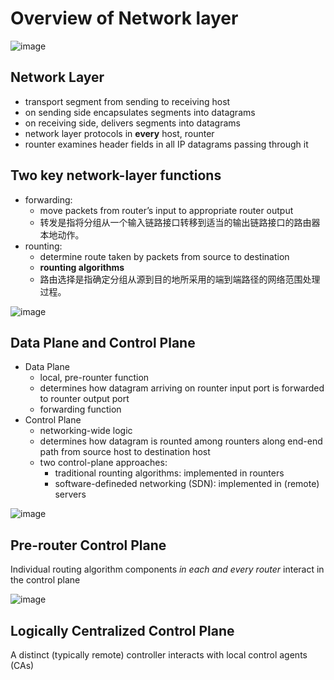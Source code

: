 # Overview of Network layer

![image](https://user-images.githubusercontent.com/83717535/140716799-684f2d2d-1800-44f5-973f-47517f87e658.png)

## Network Layer
- transport segment from sending to receiving host
- on sending side encapsulates segments into datagrams
- on receiving side, delivers segments into datagrams
- network layer protocols in **every** host, rounter
- rounter examines header fields in all IP datagrams passing through it

## Two key network-layer functions
- forwarding:
  - move packets from router’s input to appropriate router output
  - 转发是指将分组从一个输入链路接口转移到适当的输出链路接口的路由器本地动作。
- rounting:
  - determine route taken by packets from source to destination
  - **rounting algorithms** 
  - 路由选择是指确定分组从源到目的地所采用的端到端路径的网络范围处理过程。
 
 ![image](https://user-images.githubusercontent.com/83717535/140719244-61c574f5-5dde-416c-bff3-48890e81904f.png)

 
## Data Plane and Control Plane
- Data Plane
  - local, pre-rounter function
  - determines how datagram arriving on rounter input port is forwarded to rounter output port
  - forwarding function
- Control Plane
  - networking-wide logic
  - determines how datagram is rounted among rounters along end-end path from source host to destination host
  - two control-plane approaches:
    - traditional rounting algorithms: implemented in rounters
    - software-defineded networking (SDN): implemented in (remote) servers


![image](https://user-images.githubusercontent.com/83717535/140885493-bd26ea16-2693-48ac-bdf0-e78cd09c3c28.png)

## Pre-router Control Plane

Individual routing algorithm components _in each and every router_ interact in the control plane 

![image](https://user-images.githubusercontent.com/83717535/141412512-76634d1e-8569-4cb2-a63d-2854a7a4c9a7.png)

## Logically Centralized Control Plane

A distinct (typically remote) controller interacts with local control agents (CAs)





